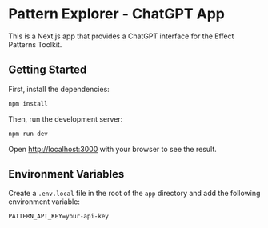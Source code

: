 # Pattern Explorer - ChatGPT App

This is a Next.js app that provides a ChatGPT interface for the Effect Patterns Toolkit.

## Getting Started

First, install the dependencies:

```bash
npm install
```

Then, run the development server:

```bash
npm run dev
```

Open [http://localhost:3000](http://localhost:3000) with your browser to see the result.

## Environment Variables

Create a `.env.local` file in the root of the `app` directory and add the following environment variable:

```
PATTERN_API_KEY=your-api-key
```
